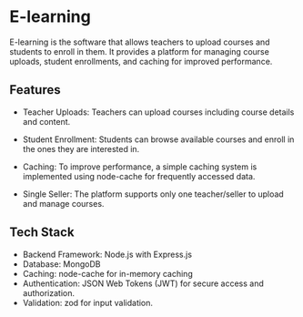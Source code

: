 # E-learning

E-learning is the software that allows teachers to upload courses and students to enroll in them. It provides a platform for managing course uploads, student enrollments, and caching for improved performance.

## Features

- Teacher Uploads: Teachers can upload courses including course details and content.

- Student Enrollment: Students can browse available courses and enroll in the ones they are interested in.

- Caching: To improve performance, a simple caching system is implemented using node-cache for frequently accessed data.

- Single Seller: The platform supports only one teacher/seller to upload and manage courses.

## Tech Stack

- Backend Framework: Node.js with Express.js
- Database: MongoDB
- Caching: node-cache for in-memory caching
- Authentication: JSON Web Tokens (JWT) for secure access and authorization.
- Validation: zod for input validation.
